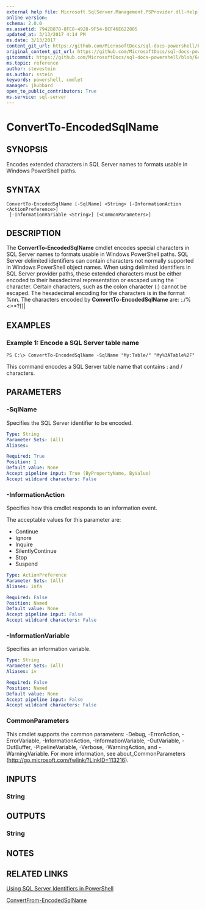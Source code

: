 ```yaml
---
external help file: Microsoft.SqlServer.Management.PSProvider.dll-Help.xml
online version: 
schema: 2.0.0
ms.assetid: 7942B878-8FE8-4928-9F54-BCF46E622805
updated_at: 3/13/2017 4:14 PM
ms.date: 3/13/2017
content_git_url: https://github.com/MicrosoftDocs/sql-docs-powershell/blob/master/sqlserver-cmdlets/sqlserver/vlatest/ConvertTo-EncodedSqlName.md
original_content_git_url: https://github.com/MicrosoftDocs/sql-docs-powershell/blob/master/sqlserver-cmdlets/sqlserver/vlatest/ConvertTo-EncodedSqlName.md
gitcommit: https://github.com/MicrosoftDocs/sql-docs-powershell/blob/6eefe64a0ce19459190f09768267a4c79f9a6af9/sqlserver-cmdlets/sqlserver/vlatest/ConvertTo-EncodedSqlName.md
ms.topic: reference
author: stevestein
ms.author: sstein
keywords: powershell, cmdlet
manager: jhubbard
open_to_public_contributors: True
ms.service: sql-server
---
```


# ConvertTo-EncodedSqlName

## SYNOPSIS
Encodes extended characters in SQL Server names to formats usable in Windows PowerShell paths.

## SYNTAX

```
ConvertTo-EncodedSqlName [-SqlName] <String> [-InformationAction <ActionPreference>]
 [-InformationVariable <String>] [<CommonParameters>]
```

## DESCRIPTION
The **ConvertTo-EncodedSqlName** cmdlet encodes special characters in SQL Server names to formats usable in Windows PowerShell paths.
SQL Server delimited identifiers can contain characters not normally supported in Windows PowerShell object names.
When using delimited identifiers in SQL Server provider paths, these extended characters must be either encoded to their hexadecimal representation or escaped using the \` character.
Certain characters, such as the colon character (:) cannot be escaped.
The hexadecimal encoding for the characters is in the format %nn.
The characters encoded by **ConvertTo-EncodedSqlName** are: \:./%\<\>*?\[\]|

## EXAMPLES

### Example 1: Encode a SQL Server table name
```
PS C:\> ConvertTo-EncodedSqlName -SqlName "My:Table/" "My%3ATable%2F"
```

This command encodes a SQL Server table name that contains : and / characters.

## PARAMETERS

### -SqlName
Specifies the SQL Server identifier to be encoded.

```yaml
Type: String
Parameter Sets: (All)
Aliases: 

Required: True
Position: 1
Default value: None
Accept pipeline input: True (ByPropertyName, ByValue)
Accept wildcard characters: False
```

### -InformationAction
Specifies how this cmdlet responds to an information event.

The acceptable values for this parameter are:

- Continue
- Ignore
- Inquire
- SilentlyContinue
- Stop
- Suspend

```yaml
Type: ActionPreference
Parameter Sets: (All)
Aliases: infa

Required: False
Position: Named
Default value: None
Accept pipeline input: False
Accept wildcard characters: False
```

### -InformationVariable
Specifies an information variable.

```yaml
Type: String
Parameter Sets: (All)
Aliases: iv

Required: False
Position: Named
Default value: None
Accept pipeline input: False
Accept wildcard characters: False
```

### CommonParameters
This cmdlet supports the common parameters: -Debug, -ErrorAction, -ErrorVariable, -InformationAction, -InformationVariable, -OutVariable, -OutBuffer, -PipelineVariable, -Verbose, -WarningAction, and -WarningVariable. For more information, see about_CommonParameters (http://go.microsoft.com/fwlink/?LinkID=113216).

## INPUTS

### String

## OUTPUTS

### String

## NOTES

## RELATED LINKS

[Using SQL Server Identifiers in PowerShell](https://technet.microsoft.com/en-us/library/cc281841(v=sql.110).aspx)

[ConvertFrom-EncodedSqlName](xref:sqlserver/vlatest/ConvertFrom-EncodedSqlName.md)
